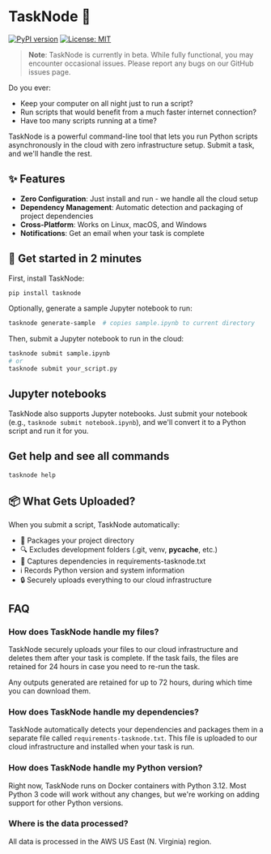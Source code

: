 # TaskNode 🔄

[![PyPI version](https://img.shields.io/pypi/v/tasknode.svg)](https://pypi.org/project/tasknode/)
[![License: MIT](https://img.shields.io/badge/License-MIT-blue.svg)](https://opensource.org/licenses/MIT)

> **Note**: TaskNode is currently in beta. While fully functional, you may encounter occasional issues. Please report any bugs on our GitHub issues page.

Do you ever:

- Keep your computer on all night just to run a script?
- Run scripts that would benefit from a much faster internet connection?
- Have too many scripts running at a time?

TaskNode is a powerful command-line tool that lets you run Python scripts asynchronously in the cloud with zero infrastructure setup. Submit a task, and we'll handle the rest.

## ✨ Features

- **Zero Configuration**: Just install and run - we handle all the cloud setup
- **Dependency Management**: Automatic detection and packaging of project dependencies
- **Cross-Platform**: Works on Linux, macOS, and Windows
- **Notifications**: Get an email when your task is complete

## 🚀 Get started in 2 minutes

First, install TaskNode:

```bash
pip install tasknode
```

Optionally, generate a sample Jupyter notebook to run:

```bash
tasknode generate-sample  # copies sample.ipynb to current directory
```

Then, submit a Jupyter notebook to run in the cloud:

```bash
tasknode submit sample.ipynb
# or
tasknode submit your_script.py
```

## Jupyter notebooks

TaskNode also supports Jupyter notebooks. Just submit your notebook (e.g., `tasknode submit notebook.ipynb`), and we'll convert it to a Python script and run it for you.

## Get help and see all commands

```bash
tasknode help
```

## 📦 What Gets Uploaded?

When you submit a script, TaskNode automatically:
- 📁 Packages your project directory
- 🔍 Excludes development folders (.git, venv, __pycache__, etc.)
- 📝 Captures dependencies in requirements-tasknode.txt
- ℹ️ Records Python version and system information
- 🔒 Securely uploads everything to our cloud infrastructure


## FAQ

### How does TaskNode handle my files?

TaskNode securely uploads your files to our cloud infrastructure and deletes them after your task is complete. If the task fails, the files are retained for 24 hours in case you need to re-run the task.

Any outputs generated are retained for up to 72 hours, during which time you can download them.

### How does TaskNode handle my dependencies?

TaskNode automatically detects your dependencies and packages them in a separate file called `requirements-tasknode.txt`. This file is uploaded to our cloud infrastructure and installed when your task is run.

### How does TaskNode handle my Python version?

Right now, TaskNode runs on Docker containers with Python 3.12. Most Python 3 code will work without any changes, but we're working on adding support for other Python versions.


### Where is the data processed?

All data is processed in the AWS US East (N. Virginia) region.
